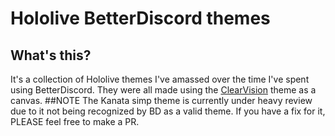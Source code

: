 # Hololive BetterDiscord themes
## What's this?
It's a collection of Hololive themes I've amassed over the time I've spent using BetterDiscord. They were all made using the [ClearVision](https://github.com/ClearVision/ClearVision-v6) theme as a canvas.
##NOTE
The Kanata simp theme is currently under heavy review due to it not being recognized by BD as a valid theme. If you have a fix for it, PLEASE feel free to make a PR.
